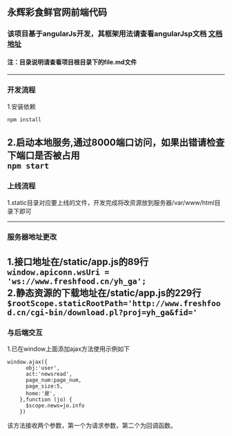 ## 永辉彩食鲜官网前端代码

### 该项目基于angularJs开发，其框架用法请查看angularJsp文档  [文档地址](https://www.runoob.com/angularjs/angularjs-reference.html)  

#### 注：目录说明请查看项目根目录下的file.md文件
---
### 开发流程
1.安装依赖  
```
npm install
```  
2.启动本地服务,通过8000端口访问，如果出错请检查下端口是否被占用  
  ```npm start```
---
### 上线流程
1.static目录对应要上线的文件，开发完成将改资源放到服务器/var/www/html目录下即可

---
### 服务器地址更改
1.接口地址在/static/app.js的89行  
  ```window.apiconn.wsUri = 'ws://www.freshfood.cn/yh_ga';```  
2.静态资源的下载地址在/static/app.js的229行  
  ```$rootScope.staticRootPath='http://www.freshfood.cn/cgi-bin/download.pl?proj=yh_ga&fid='```  
---
### 与后端交互
1.已在window上面添加ajax方法使用示例如下
```
window.ajax({
      obj:'user',
      act:'newsread',
      page_num:page_num,
      page_size:5,
      home:'是',
    },function (jo) {
      $scope.news=jo.info
    })
```
该方法接收两个参数，第一个为请求参数，第二个为回调函数。
